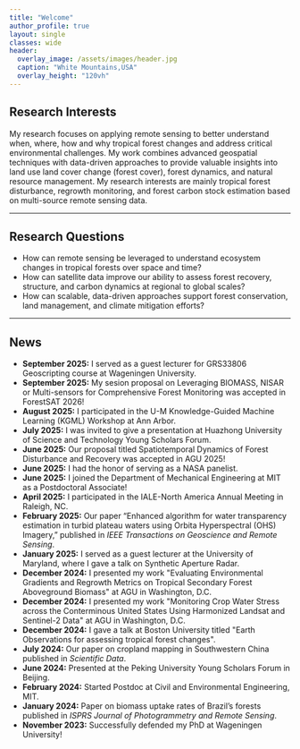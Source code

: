 ```yaml
---
title: "Welcome"
author_profile: true
layout: single
classes: wide
header:
  overlay_image: /assets/images/header.jpg
  caption: "White Mountains,USA"
  overlay_height: "120vh"
---
```



## Research Interests

My research focuses on applying remote sensing to better understand when, where, how and why tropical forest changes and address critical environmental challenges. My work combines advanced geospatial techniques with data-driven approaches to provide valuable insights into land use land cover change (forest cover), forest dynamics, and natural resource management. My research interests are mainly tropical forest disturbance, regrowth monitoring, and forest carbon stock estimation based on multi-source remote sensing data.

---

## Research Questions

- How can remote sensing be leveraged to understand ecosystem changes in tropical forests over space and time?
- How can satellite data improve our ability to assess forest recovery, structure, and carbon dynamics at regional to global scales?
- How can scalable, data-driven approaches support forest conservation, land management, and climate mitigation efforts?

---

## News
- **September 2025:** I served as a guest lecturer for GRS33806 Geoscripting course at Wageningen University.
- **September 2025:** My sesion proposal on Leveraging BIOMASS, NISAR or Multi-sensors for Comprehensive Forest Monitoring  was accepted in ForestSAT 2026!
- **August 2025:** I participated in the U-M Knowledge-Guided Machine Learning (KGML) Workshop at Ann Arbor.
- **July 2025:** I was invited to give a presentation at Huazhong University of Science and Technology Young Scholars Forum.
- **June 2025:** Our proposal titled Spatiotemporal Dynamics of Forest Disturbance and Recovery was accepted in AGU 2025!
- **June 2025:** I had the honor of serving as a NASA panelist.
- **June 2025:** I joined the Department of Mechanical Engineering at MIT as a Postdoctoral Associate!
- **April 2025:** I participated in the IALE-North America Annual Meeting in Raleigh, NC.
- **February 2025:** Our paper “Enhanced algorithm for water transparency estimation in turbid plateau waters using Orbita Hyperspectral (OHS) Imagery,” published in *IEEE Transactions on Geoscience and Remote Sensing*.
- **January 2025:** I served as a guest lecturer at the University of Maryland, where I gave a talk on Synthetic Aperture Radar.
- **December 2024:** I presented my work "Evaluating Environmental Gradients and Regrowth Metrics on Tropical Secondary Forest Aboveground Biomass" at AGU in Washington, D.C.
- **December 2024:** I presented my work "Monitoring Crop Water Stress across the Conterminous United States Using Harmonized Landsat and Sentinel-2 Data" at AGU in Washington, D.C.
- **December 2024:** I gave a talk at Boston University titled "Earth Observations for assessing tropical forest changes".
- **July 2024:** Our paper on cropland mapping in Southwestern China published in *Scientific Data*.
- **June 2024:** Presented at the Peking University Young Scholars Forum in Beijing.
- **February 2024:** Started Postdoc at Civil and Environmental Engineering, MIT.
- **January 2024:** Paper on biomass uptake rates of Brazil’s forests published in *ISPRS Journal of Photogrammetry and Remote Sensing*.
- **November 2023:** Successfully defended my PhD at Wageningen University!
